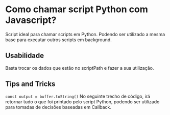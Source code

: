 # Como chamar script Python com Javascript?
Script ideal para chamar scripts em Python. Podendo ser utilizado a mesma base para executar outros scripts em background.

## Usabilidade 
Basta trocar os dados que estão no scriptPath e fazer a sua utilização.

## Tips and Tricks
```const output = buffer.toString()```
No seguinte trecho de código, irá retornar tudo o que foi printado pelo script Python, podendo ser utilizado para tomadas de decisões baseadas em Callback.
